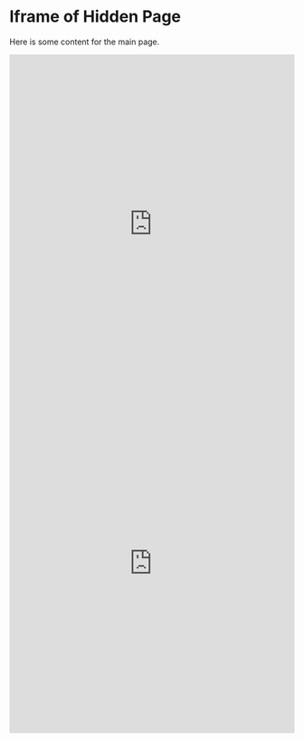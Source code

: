 # Iframe of Hidden Page

Here is some content for the main page.

<iframe src="https://ocrobotix.github.io/lunarlander/hidden_page/" width="100%" height="600px" style="border:none;">
  Your browser does not support iframes.
</iframe>



<iframe src="https://www.nasa.gov/news-release/nasa-provides-update-on-artemis-iii-moon-landing-regions/" width="100%" height="600px" style="border:none;">
  Your browser does not support iframes.
</iframe>


<link rel="stylesheet" href="css/style.css">